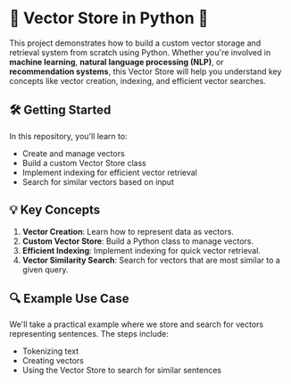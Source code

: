# 🔵 Vector Store in Python 🔵

This project demonstrates how to build a custom vector storage and retrieval system from scratch using Python. Whether you're involved in **machine learning**, **natural language processing (NLP)**, or **recommendation systems**, this Vector Store will help you understand key concepts like vector creation, indexing, and efficient vector searches.

## 🛠️ Getting Started

In this repository, you'll learn to:

- Create and manage vectors
- Build a custom Vector Store class
- Implement indexing for efficient vector retrieval
- Search for similar vectors based on input

## 💡 Key Concepts

1. **Vector Creation**: Learn how to represent data as vectors.
2. **Custom Vector Store**: Build a Python class to manage vectors.
3. **Efficient Indexing**: Implement indexing for quick vector retrieval.
4. **Vector Similarity Search**: Search for vectors that are most similar to a given query.

## 🔍 Example Use Case

We'll take a practical example where we store and search for vectors representing sentences. The steps include:

- Tokenizing text
- Creating vectors
- Using the Vector Store to search for similar sentences
